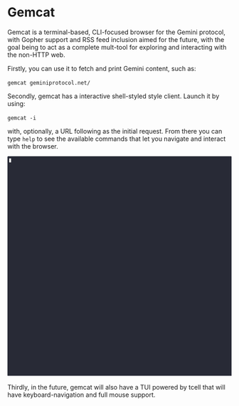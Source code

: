 # Gemcat
Gemcat is a terminal-based, CLI-focused browser for the Gemini protocol, with Gopher support and RSS feed inclusion aimed for the future, with the goal being to act as a complete mult-tool for exploring and interacting with the non-HTTP web.

Firstly, you can use it to fetch and print Gemini content, such as:

`gemcat geminiprotocol.net/`

Secondly, gemcat has a interactive shell-styled style client. Launch it by using:

`gemcat -i`

with, optionally, a URL following as the initial request. From there you can type `help` to see the available commands that let you navigate and interact with the browser.

![Demo Gif](https://raw.githubusercontent.com/krbreyn/gemcat/refs/heads/master/demo.gif)

Thirdly, in the future, gemcat will also have a TUI powered by tcell that will have keyboard-navigation and full mouse support.
